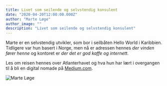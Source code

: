 ```yaml
---
title: Livet som seilende og selvstendig konsulent
date: "2020-04-20T12:00:00.000Z"
author: "Marte Løge"
author_image: ""
description: "Livet som seilende og selvstendig konsulent"
---
```


Marte er en selvstendig utvikler, som bor i seilbåten Hello World i Karibbien. Tidligere var hun basert i Norge, men nå er adressen hennes *der vinden fører henne* og kontoret er *der det er god kaffe og internett*.  

Les om reisen hennes over Atlanterhavet og hva hun har lært i overgangen til å bli en digital nomade på [Medium.com](https://medium.com/@marte.loge/c82e65436db7).

![Marte Løge](https://miro.medium.com/max/4000/1*TXCA46fcEcvetmrim_rldQ.jpeg)
